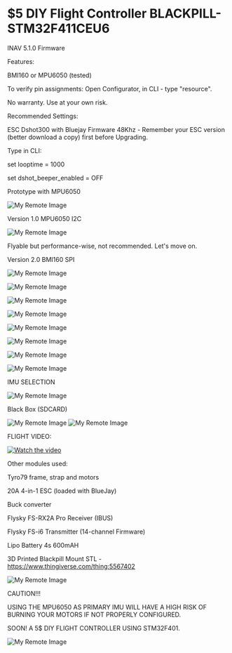 # $5 DIY Flight Controller BLACKPILL-STM32F411CEU6

INAV 5.1.0 Firmware

Features:

BMI160 or MPU6050 (tested)


To verify pin assignments: Open Configurator, in CLI - type "resource". 

No warranty. Use at your own risk.

Recommended Settings:

ESC Dshot300 with Bluejay Firmware 48Khz - Remember your ESC version (better download a copy) first before Upgrading.

Type in CLI:

set looptime = 1000

set dshot_beeper_enabled = OFF
           


Prototype with MPU6050

![My Remote Image](https://github.com/EonClaw/10Dollar-Flight-Controller-STM32F411CEU6/blob/main/images/20221008_022133.jpg?dl=0)


Version 1.0 MPU6050 I2C

![My Remote Image](https://github.com/EonClaw/10Dollar-Flight-Controller-STM32F411CEU6/blob/main/images/20221010_202114.jpg?dl=0)

Flyable but performance-wise, not recommended. Let's move on.

Version 2.0 BMI160 SPI

![My Remote Image](https://github.com/EonClaw/10Dollar-Flight-Controller-STM32F411CEU6/blob/main/images/20221014_203524-ed.jpg?dl=0)

![My Remote Image](https://github.com/EonClaw/10Dollar-Flight-Controller-STM32F411CEU6/blob/main/images/20221015_083626.jpg?dl=0)

![My Remote Image](https://github.com/EonClaw/10Dollar-Flight-Controller-STM32F411CEU6/blob/main/images/20221015_083644.jpg?dl=0)

![My Remote Image](https://github.com/EonClaw/10Dollar-Flight-Controller-STM32F411CEU6/blob/main/images/20221015_083927.jpg?dl=0)

![My Remote Image](https://github.com/EonClaw/10Dollar-Flight-Controller-STM32F411CEU6/blob/main/images/20221011_154746-ed.jpg?dl=0)

![My Remote Image](https://github.com/EonClaw/10Dollar-Flight-Controller-STM32F411CEU6/blob/main/images/blackpill-fc-pinout-sd.png?dl=0)

![My Remote Image](https://github.com/EonClaw/DIY-Flight-Controller-STM32F411CEU6/blob/main/images/BMI1601.jpeg?dl=0)

![My Remote Image](https://github.com/EonClaw/DIY-Flight-Controller-STM32F411CEU6/blob/main/images/MPU6500.png?dl=0)


IMU SELECTION

![My Remote Image](https://github.com/EonClaw/10Dollar-Flight-Controller-STM32F411CEU6/blob/main/IMPORTANT!!!.png?dl=0)

Black Box (SDCARD)

![My Remote Image](https://github.com/EonClaw/DIY-Flight-Controller-STM32F411CEU6/blob/main/images/inavbb.png?dl=0)
![My Remote Image](https://github.com/EonClaw/DIY-Flight-Controller-STM32F411CEU6/blob/main/images/bbexplorer.png?dl=0)

FLIGHT VIDEO:

[![Watch the video](https://static.rcgroups.net/forums/attachments/9/2/5/1/7/5/a16613195-93-20221016_135220.jpg)](https://www.youtube.com/embed/4ur5MpvDCFg)

Other modules used:

Tyro79 frame, strap and motors

20A 4-in-1 ESC (loaded with BlueJay)

Buck converter

Flysky FS-RX2A Pro Receiver (IBUS)

Flysky FS-i6 Transmitter (14-channel Firmware)

Lipo Battery 4s 600mAH

3D Printed Blackpill Mount STL - https://www.thingiverse.com/thing:5567402

![My Remote Image](https://github.com/EonClaw/10Dollar-Flight-Controller-STM32F411CEU6/blob/main/images/blkpil-05-50.png?dl=0)


CAUTION!!!

USING THE MPU6050 AS PRIMARY IMU WILL HAVE A HIGH RISK OF BURNING YOUR MOTORS IF NOT PROPERLY CONFIGURED.




SOON! A 5$ DIY FLIGHT CONTROLLER USING STM32F401.



![My Remote Image](https://github.com/EonClaw/10Dollar-Flight-Controller-STM32F411CEU6/blob/main/images/cc.png?dl=0)
